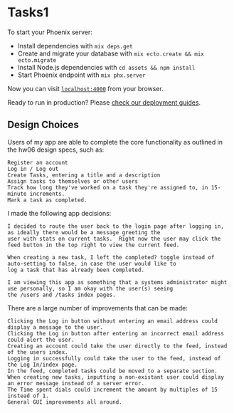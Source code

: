 # Tasks1

To start your Phoenix server:

  * Install dependencies with `mix deps.get`
  * Create and migrate your database with `mix ecto.create && mix ecto.migrate`
  * Install Node.js dependencies with `cd assets && npm install`
  * Start Phoenix endpoint with `mix phx.server`

Now you can visit [`localhost:4000`](http://localhost:4000) from your browser.

Ready to run in production? Please [check our deployment guides](http://www.phoenixframework.org/docs/deployment).

## Design Choices

 Users of my app are able to complete the core functionality as outlined in the hw06 design specs, such as:

    Register an account
    Log in / Log out
    Create Tasks, entering a title and a description
    Assign tasks to themselves or other users
    Track how long they've worked on a task they're assigned to, in 15-minute increments.
    Mark a task as completed.
    
I made the following app decisions:

    I decided to route the user back to the login page after logging in, as ideally there would be a message greeting the 
    user with stats on current tasks.  Right now the user may click the feed button in the top right to view the current feed.

    When creating a new task, I left the completed? toggle instead of auto-setting to false, in case the user would like to 
    log a task that has already been completed.

    I am viewing this app as something that a systems administrator might use personally, so I am okay with the user(s) seeing
    the /users and /tasks index pages.
    
There are a large number of improvements that can be made:

    Clicking the Log in button without entering an email address could display a message to the user.
    Clicking the Log in button after entering an incorrect email address could alert the user.
    Creating an account could take the user directly to the feed, instead of the users index.
    Logging in successfully could take the user to the feed, instead of the Log In/index page.
    In the feed, completed tasks could be moved to a separate section.
    When creating new tasks, inputting a non-existant user could display an error message instead of a server error.
    The Time spent dials could increment the amount by multiples of 15 instead of 1.
    General GUI improvements all around.


